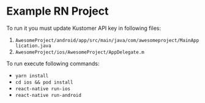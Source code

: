# Example RN Project

To run it you must update Kustomer API key in following files:

1. `AwesomeProject/android/app/src/main/java/com/awesomeproject/MainApplication.java`
2. `AwesomeProject/ios/AwesomeProject/AppDelegate.m`


To run execute following commands:

- `yarn install`
- `cd ios && pod install`
- `react-native run-ios`
- `react-native run-android`